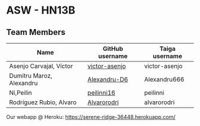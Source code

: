 # ASW - HN13B

## Team Members

| Name | GitHub username | Taiga username |
| ---- | --------------- | -------------- |
| Asenjo Carvajal, Víctor | [victor-asenjo](https://github.com/victor-asenjo) | victor-asenjo |
| Dumitru Maroz, Alexandru | [Alexandru-D6](https://github.com/Alexandru-D6) | Alexandru666 |
| Ni,Peilin | [peilinni16](https://github.com/peilinni16) | peilinni |
| Rodríguez Rubio, Alvaro | [Alvarorodri](https://github.com/Alvarorodri) | alvarorodri |

Our webapp @ Heroku: <https://serene-ridge-36448.herokuapp.com/>
